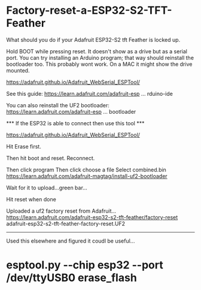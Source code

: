 # Factory-reset-a-ESP32-S2-TFT-Feather

What should you do if your Adafruit ESP32-S2 tft Feather is locked up.

Hold BOOT while pressing reset. It doesn't show as a drive but as a serial port. You can try installing an Arduino program; that way should reinstall the bootloader too. This probably wont work.
On a MAC it might show the drive mounted.


https://adafruit.github.io/Adafruit_WebSerial_ESPTool/


See this guide:
https://learn.adafruit.com/adafruit-esp ... rduino-ide

You can also reinstall the UF2 bootloader:
https://learn.adafruit.com/adafruit-esp ... bootloader


*** If the ESP32 is able to connect then use this tool ***

https://adafruit.github.io/Adafruit_WebSerial_ESPTool/
 
Hit Erase first.

Then hit boot and reset. Reconnect.

Then click program
Then click choose a file
Select combined.bin 
https://learn.adafruit.com/adafruit-magtag/install-uf2-bootloader


Wait for it to upload…green bar…

Hit reset when done

Uploaded a uf2 factory reset from Adafruit…
https://learn.adafruit.com/adafruit-esp32-s2-tft-feather/factory-reset
adafruit-esp32-s2-tft-feather-factory-reset.UF2

_____________________________________________________________
Used this elsewhere and figured it coudl be useful...
# esptool.py --chip esp32 --port /dev/ttyUSB0 erase_flash

